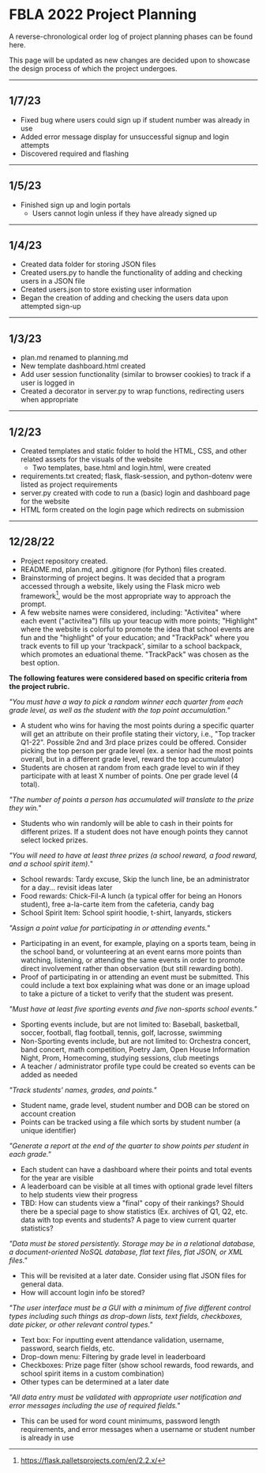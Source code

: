 # FBLA 2022 Project Planning

A reverse-chronological order log of project planning phases can be found here. 

This page will be updated as new changes are decided upon to showcase the design process of which the project undergoes.

***

## 1/7/23

+ Fixed bug where users could sign up if student number was already in use
+ Added error message display for unsuccessful signup and login attempts
+ Discovered required and flashing

***

## 1/5/23

+ Finished sign up and login portals
  + Users cannot login unless if they have already signed up

***

## 1/4/23

+ Created data folder for storing JSON files
+ Created users.py to handle the functionality of adding and checking users in a JSON file
+ Created users.json to store existing user information
+ Began the creation of adding and checking the users data upon attempted sign-up

***

## 1/3/23

+ plan.md renamed to planning.md
+ New template dashboard.html created
+ Add user session functionality (similar to browser cookies) to track if a user is logged in
+ Created a decorator in server.py to wrap functions, redirecting users when appropriate

***

## 1/2/23

+ Created templates and static folder to hold the HTML, CSS, and other related assets for the visuals of the website
  + Two templates, base.html and login.html, were created
+ requirements.txt created; flask, flask-session, and python-dotenv were listed as project requirements
+ server.py created with code to run a (basic) login and dashboard page for the website
+ HTML form created on the login page which redirects on submission

***

## 12/28/22

+ Project repository created.
+ README.md, plan.md, and .gitignore (for Python) files created.
+ Brainstorming of project begins. It was decided that a program accessed through a website, likely using the Flask micro web framework[^1], would be the most appropriate way to approach the prompt.
+ A few website names were considered, including: "Activitea" where each event ("activitea") fills up your teacup with more points; "Highlight" where the website is colorful to promote the idea that school events are fun and the "highlight" of your education; and "TrackPack" where you track events to fill up your 'trackpack', similar to a school backpack, which promotes an eduational theme. "TrackPack" was chosen as the best option.

__The following features were considered based on specific criteria from the project rubric.__

*"You must have a way to pick a random winner each quarter from each grade level, as well as the student with the top point accumulation."*
+ A student who wins for having the most points during a specific quarter will get an attribute on their profile stating their victory, i.e., "Top tracker Q1-22". Possible 2nd and 3rd place prizes could be offered. Consider picking the top person per grade level (ex. a senior had the most points overall, but in a different grade level, reward the top accumulator)
+ Students are chosen at random from each grade level to win if they participate with at least X number of points. One per grade level (4 total).

*"The number of points a person has accumulated will translate to the prize they win."*
+ Students who win randomly will be able to cash in their points for different prizes. If a student does not have enough points they cannot select locked prizes.

*"You will need to have at least three prizes (a school reward, a food reward, and a school spirit item).*"
+ School rewards: Tardy excuse, Skip the lunch line, be an administrator for a day... revisit ideas later
+ Food rewards: Chick-Fil-A lunch (a typical offer for being an Honors student), free a-la-carte item from the cafeteria, candy bag
+ School Spirit Item: School spirit hoodie, t-shirt, lanyards, stickers

*"Assign a point value for participating in or attending events."*
+ Participating in an event, for example, playing on a sports team, being in the school band, or volunteering at an event earns more points than watching, listening, or attending the same events in order to promote direct involvement rather than observation (but still rewarding both).
+ Proof of participating in or attending an event must be submitted. This could include a text box explaining what was done or an image upload to take a picture of a ticket to verify that the student was present.

*"Must have at least five sporting events and five non-sports school events."*
+ Sporting events include, but are not limited to: Baseball, basketball, soccer, football, flag football, tennis, golf, lacrosse, swimming
+ Non-Sporting events include, but are not limited to: Orchestra concert, band concert, math competition, Poetry Jam, Open House Information Night, Prom, Homecoming, studying sessions, club meetings
+ A teacher / administrator profile type could be created so events can be added as needed

*"Track students' names, grades, and points."*
+ Student name, grade level, student number and DOB can be stored on account creation
+ Points can be tracked using a file which sorts by student number (a unique identifier)

*"Generate a report at the end of the quarter to show points per student in each grade."*
+ Each student can have a dashboard where their points and total events for the year are visible
+ A leaderboard can be visible at all times with optional grade level filters to help students view their progress
+ TBD: How can students view a "final" copy of their rankings? Should there be a special page to show statistics (Ex. archives of Q1, Q2, etc. data with top events and students? A page to view current quarter statistics?

*"Data must be stored persistently. Storage may be in a relational database, a document-oriented NoSQL database, flat text files, flat JSON, or XML files."*
+ This will be revisited at a later date. Consider using flat JSON files for general data.
+ How will account login info be stored?

*"The user interface must be a GUI with a minimum of five different control types including such things as drop-down lists, text fields, checkboxes, date picker, or other relevant control types."*
+ Text box: For inputting event attendance validation, username, password, search fields, etc.
+ Drop-down menu: Filtering by grade level in leaderboard
+ Checkboxes: Prize page filter (show school rewards, food rewards, and school spirit items in a custom combination)
+ Other types can be determined at a later date

*"All data entry must be validated with appropriate user notification and error messages including the use of required fields."*
+ This can be used for word count minimums, password length requirements, and error messages when a username or student number is already in use

[^1]: https://flask.palletsprojects.com/en/2.2.x/
